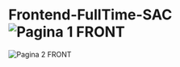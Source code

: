 # Frontend-FullTime-SAC![Pagina 1 FRONT](https://github.com/pedrofonseca1227/Frontend-FullTime-SAC/assets/152933807/73680004-7920-4072-8d1d-8b8c356a8afe)
![Pagina 2 FRONT](https://github.com/pedrofonseca1227/Frontend-FullTime-SAC/assets/152933807/a21deaa5-f27c-4cd8-8d55-810ea5de1109)
